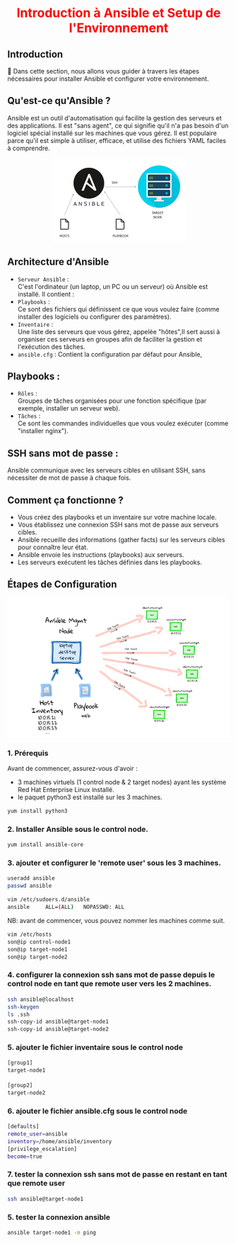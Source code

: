 <h1 align="center" style="color: red;">Introduction à Ansible et Setup de l'Environnement</h1>

## Introduction
👋 Dans cette section, nous allons vous guider à travers les étapes nécessaires pour installer Ansible et configurer votre environnement.

## Qu'est-ce qu'Ansible ?
Ansible est un outil d'automatisation qui facilite la gestion des serveurs et des applications. Il est "sans agent", ce qui signifie qu'il n'a pas besoin d'un logiciel spécial installé sur les machines que vous gérez. Il est populaire parce qu'il est simple à utiliser, efficace, et utilise des fichiers YAML faciles à comprendre.
<p align="center">
  <img src="images/Capture.JPG" alt="cap" style="width: 300px;"/>
</p>  

## Architecture d'Ansible
- `Serveur Ansible` :  
C'est l'ordinateur (un laptop, un PC ou un serveur) où Ansible est installé. Il contient :
- `Playbooks` :  
Ce sont des fichiers qui définissent ce que vous voulez faire (comme installer des logiciels ou configurer des paramètres).
- `Inventaire` :  
Une liste des serveurs que vous gérez, appelée "hôtes",Il sert aussi à organiser ces serveurs en groupes afin de faciliter la gestion et l'exécution des tâches.
-  `ansible.cfg` : Contient la configuration par défaut pour Ansible, 

## Playbooks :

- `Rôles` :  
Groupes de tâches organisées pour une fonction spécifique (par exemple, installer un serveur web).
- `Tâches` :  
 Ce sont les commandes individuelles que vous voulez exécuter (comme "installer nginx").

## SSH sans mot de passe : 
Ansible communique avec les serveurs cibles en utilisant SSH, sans nécessiter de mot de passe à chaque fois.

## Comment ça fonctionne ?
- Vous créez des playbooks et un inventaire sur votre machine locale.
- Vous établissez une connexion SSH sans mot de passe aux serveurs cibles.
- Ansible recueille des informations (gather facts) sur les serveurs cibles pour connaître leur état.
- Ansible envoie les instructions (playbooks) aux serveurs.
- Les serveurs exécutent les tâches définies dans les playbooks.

## Étapes de Configuration
<p align="center">
  <img src="images/ansible.png" alt="cap" style="width: 700px;"/>
</p>  

### 1. Prérequis
Avant de commencer, assurez-vous d'avoir :
- 3 machines virtuels (1 control node & 2 target nodes) ayant les système Red Hat Enterprise Linux installé.
- le paquet python3 est installé sur les 3 machines.
```bash
yum install python3
```

### 2. Installer Ansible sous le control node.
```bash
yum install ansible-core
```

### 3. ajouter et configurer le 'remote user' sous les 3 machines.
```bash
useradd ansible
passwd ansible
```

```bash
vim /etc/sudoers.d/ansible
ansible     ALL=(ALL) 	NOPASSWD: ALL
```

NB: avant de commencer, vous pouvez nommer les machines comme suit.

```bash
vim /etc/hosts
son@ip control-node1
son@ip target-node1
son@ip target-node2 

```

### 4. configurer la connexion ssh sans mot de passe depuis le control node en tant que remote user vers les 2 machines.
```bash
ssh ansible@localhost
ssh-keygen
ls .ssh
ssh-copy-id ansible@target-node1
ssh-copy-id ansible@target-node2
```

### 5. ajouter le fichier inventaire sous le control node
```bash
[group1]
target-node1

[group2]
target-node2
```

### 6. ajouter le fichier ansible.cfg sous le control node
```bash
[defaults]
remote_user=ansible
inventory=/home/ansible/inventory
[privilege_escalation]
become=true
```

### 7. tester la connexion ssh sans mot de passe en restant en tant que remote user
```bash
ssh ansible@target-node1
```

### 5. tester la connexion ansible
```bash
ansible target-node1 -m ping
```

